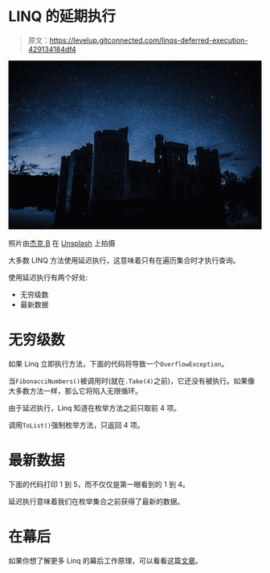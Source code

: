 # LINQ 的延期执行

> 原文：<https://levelup.gitconnected.com/linqs-deferred-execution-429134184df4>

![](img/10dba439440d722559145608de1f2697.png)

照片由[杰克 B](https://unsplash.com/@nervum) 在 [Unsplash](https://unsplash.com/) 上拍摄

大多数 LINQ 方法使用延迟执行，这意味着只有在遍历集合时才执行查询。

使用延迟执行有两个好处:

*   无穷级数
*   最新数据

# 无穷级数

如果 Linq 立即执行方法，下面的代码将导致一个`OverflowException`。

当`FibonacciNumbers()`被调用时(就在`.Take(4)`之前)，它还没有被执行。如果像大多数方法一样，那么它将陷入无限循环。

由于延迟执行，Linq 知道在枚举方法之前只取前 4 项。

调用`ToList()`强制枚举方法，只返回 4 项。

# 最新数据

下面的代码打印 1 到 5，而不仅仅是第一眼看到的 1 到 4。

延迟执行意味着我们在枚举集合之前获得了最新的数据。

# 在幕后

如果你想了解更多 Linq 的幕后工作原理，可以看看这篇[文章](/linq-behind-the-scenes-efd664d9ebf8)。
